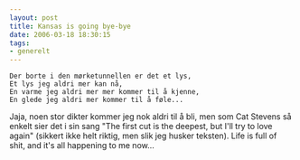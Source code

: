 ```yaml
---
layout: post
title: Kansas is going bye-bye
date: 2006-03-18 18:30:15
tags: 
- generelt
---
```

	Der borte i den mørketunnellen er det et lys, 
	Et lys jeg aldri mer kan nå, 
	En varme jeg aldri mer mer kommer til å kjenne, 
	En glede jeg aldri mer kommer til å føle... 

Jaja, noen stor dikter kommer jeg nok aldri til å bli, men som Cat Stevens så enkelt sier det i sin sang "The first cut is the deepest, but I'll try to love again" (sikkert ikke helt riktig, men slik jeg husker teksten). Life is full of shit, and it's all happening to me now...
